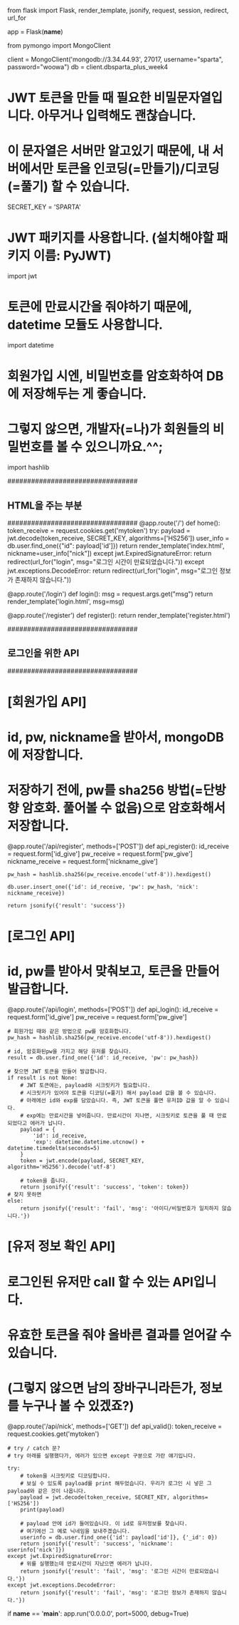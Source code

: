 from flask import Flask, render_template, jsonify, request, session, redirect, url_for

app = Flask(**name**)

from pymongo import MongoClient

client = MongoClient('mongodb://3.34.44.93', 27017, username="sparta", password="woowa")
db = client.dbsparta_plus_week4

# JWT 토큰을 만들 때 필요한 비밀문자열입니다. 아무거나 입력해도 괜찮습니다.

# 이 문자열은 서버만 알고있기 때문에, 내 서버에서만 토큰을 인코딩(=만들기)/디코딩(=풀기) 할 수 있습니다.

SECRET_KEY = 'SPARTA'

# JWT 패키지를 사용합니다. (설치해야할 패키지 이름: PyJWT)

import jwt

# 토큰에 만료시간을 줘야하기 때문에, datetime 모듈도 사용합니다.

import datetime

# 회원가입 시엔, 비밀번호를 암호화하여 DB에 저장해두는 게 좋습니다.

# 그렇지 않으면, 개발자(=나)가 회원들의 비밀번호를 볼 수 있으니까요.^^;

import hashlib

#################################

## HTML을 주는 부분

#################################
@app.route('/')
def home():
token_receive = request.cookies.get('mytoken')
try:
payload = jwt.decode(token_receive, SECRET_KEY, algorithms=['HS256'])
user_info = db.user.find_one({"id": payload['id']})
return render_template('index.html', nickname=user_info["nick"])
except jwt.ExpiredSignatureError:
return redirect(url_for("login", msg="로그인 시간이 만료되었습니다."))
except jwt.exceptions.DecodeError:
return redirect(url_for("login", msg="로그인 정보가 존재하지 않습니다."))

@app.route('/login')
def login():
msg = request.args.get("msg")
return render_template('login.html', msg=msg)

@app.route('/register')
def register():
return render_template('register.html')

#################################

## 로그인을 위한 API

#################################

# [회원가입 API]

# id, pw, nickname을 받아서, mongoDB에 저장합니다.

# 저장하기 전에, pw를 sha256 방법(=단방향 암호화. 풀어볼 수 없음)으로 암호화해서 저장합니다.

@app.route('/api/register', methods=['POST'])
def api_register():
id_receive = request.form['id_give']
pw_receive = request.form['pw_give']
nickname_receive = request.form['nickname_give']

    pw_hash = hashlib.sha256(pw_receive.encode('utf-8')).hexdigest()

    db.user.insert_one({'id': id_receive, 'pw': pw_hash, 'nick': nickname_receive})

    return jsonify({'result': 'success'})

# [로그인 API]

# id, pw를 받아서 맞춰보고, 토큰을 만들어 발급합니다.

@app.route('/api/login', methods=['POST'])
def api_login():
id_receive = request.form['id_give']
pw_receive = request.form['pw_give']

    # 회원가입 때와 같은 방법으로 pw를 암호화합니다.
    pw_hash = hashlib.sha256(pw_receive.encode('utf-8')).hexdigest()

    # id, 암호화된pw을 가지고 해당 유저를 찾습니다.
    result = db.user.find_one({'id': id_receive, 'pw': pw_hash})

    # 찾으면 JWT 토큰을 만들어 발급합니다.
    if result is not None:
        # JWT 토큰에는, payload와 시크릿키가 필요합니다.
        # 시크릿키가 있어야 토큰을 디코딩(=풀기) 해서 payload 값을 볼 수 있습니다.
        # 아래에선 id와 exp를 담았습니다. 즉, JWT 토큰을 풀면 유저ID 값을 알 수 있습니다.
        # exp에는 만료시간을 넣어줍니다. 만료시간이 지나면, 시크릿키로 토큰을 풀 때 만료되었다고 에러가 납니다.
        payload = {
            'id': id_receive,
            'exp': datetime.datetime.utcnow() + datetime.timedelta(seconds=5)
        }
        token = jwt.encode(payload, SECRET_KEY, algorithm='HS256').decode('utf-8')

        # token을 줍니다.
        return jsonify({'result': 'success', 'token': token})
    # 찾지 못하면
    else:
        return jsonify({'result': 'fail', 'msg': '아이디/비밀번호가 일치하지 않습니다.'})

# [유저 정보 확인 API]

# 로그인된 유저만 call 할 수 있는 API입니다.

# 유효한 토큰을 줘야 올바른 결과를 얻어갈 수 있습니다.

# (그렇지 않으면 남의 장바구니라든가, 정보를 누구나 볼 수 있겠죠?)

@app.route('/api/nick', methods=['GET'])
def api_valid():
token_receive = request.cookies.get('mytoken')

    # try / catch 문?
    # try 아래를 실행했다가, 에러가 있으면 except 구분으로 가란 얘기입니다.

    try:
        # token을 시크릿키로 디코딩합니다.
        # 보실 수 있도록 payload를 print 해두었습니다. 우리가 로그인 시 넣은 그 payload와 같은 것이 나옵니다.
        payload = jwt.decode(token_receive, SECRET_KEY, algorithms=['HS256'])
        print(payload)

        # payload 안에 id가 들어있습니다. 이 id로 유저정보를 찾습니다.
        # 여기에선 그 예로 닉네임을 보내주겠습니다.
        userinfo = db.user.find_one({'id': payload['id']}, {'_id': 0})
        return jsonify({'result': 'success', 'nickname': userinfo['nick']})
    except jwt.ExpiredSignatureError:
        # 위를 실행했는데 만료시간이 지났으면 에러가 납니다.
        return jsonify({'result': 'fail', 'msg': '로그인 시간이 만료되었습니다.'})
    except jwt.exceptions.DecodeError:
        return jsonify({'result': 'fail', 'msg': '로그인 정보가 존재하지 않습니다.'})

if **name** == '**main**':
app.run('0.0.0.0', port=5000, debug=True)
